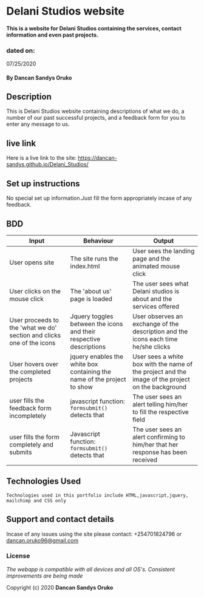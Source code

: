# Delani Studios website

####  This is a website for Delani Studios containing the services, contact information and even past projects.

### dated on:
07/25/2020

#### By **Dancan Sandys Oruko**

## Description
This is Delani Studios website containing descriptions of what we do, a number of our past successful projects, and a feedback form for you to enter any message to us.

## live link
Here is a live link to the site: https://dancan-sandys.github.io/Delani_Studios/

## Set up instructions
No special set up information.Just fill the form appropriately incase of any feedback.

## BDD

|Input | Behaviour | Output|
|------|-----------|-------|
|User opens site| The site runs the index.html| User sees the landing page and the animated mouse click|
|User clicks on the mouse click| The 'about us' page is loaded| The user sees what Delani studios is about and the services offered|
|User proceeds to the 'what we do' section and clicks one of the icons|Jquery toggles between the icons and their respective descriptions|User observes an exchange of the description and the icons each time he/she clicks|
|User hovers over the completed projects| jquery enables the white box containing the name of the project to show|User sees a white box with the name of the project and the image of the project on the background|
|user fills the feedback form incompletely|javascript function: `formsubmit()` detects that|The user sees an alert telling him/her to fill the respective field|
|user fills the form completely and submits| Javascript function: `formsubmit()` detects that| The user sees an alert confirming to him/her that her response has been received|
 




## Technologies Used

    Technologies used in this portfolio include HTML,javascript,jquery, mailchimp and CSS only

## Support and contact details
Incase of any issues using the site please contact: +254701824796 or dancan.oruko96@gmail.com

### License
*The webapp is compatible with all devices and all OS's. Consistent improvements are being made*

Copyright (c) 2020 **Dancan Sandys Oruko**

